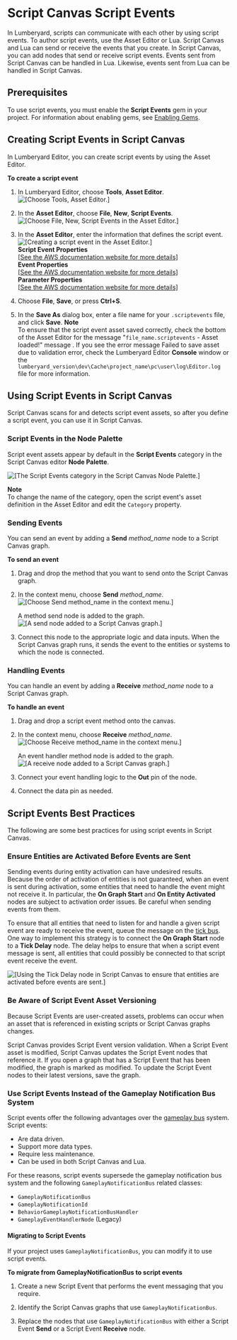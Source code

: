 # Script Canvas Script Events<a name="script-canvas-script-events"></a>

In Lumberyard, scripts can communicate with each other by using script events\. To author script events, use the Asset Editor or Lua\. Script Canvas and Lua can send or receive the events that you create\. In Script Canvas, you can add nodes that send or receive script events\. Events sent from Script Canvas can be handled in Lua\. Likewise, events sent from Lua can be handled in Script Canvas\. 

## Prerequisites<a name="script-canvas-script-events-prerequisites"></a>

To use script events, you must enable the **Script Events** gem in your project\. For information about enabling gems, see [Enabling Gems](gems-system-using-project-configurator.md)\.

## Creating Script Events in Script Canvas<a name="script-canvas-script-events-creating-in-script-canvas"></a>

In Lumberyard Editor, you can create script events by using the Asset Editor\.

**To create a script event**

1. In Lumberyard Editor, choose **Tools**, **Asset Editor**\.  
![\[Choose Tools, Asset Editor.\]](http://docs.aws.amazon.com/lumberyard/latest/userguide/images/script-canvas-script-events-1.png)

1. In the **Asset Editor**, choose **File**, **New**, **Script Events**\.  
![\[Choose File, New, Script Events in the Asset Editor.\]](http://docs.aws.amazon.com/lumberyard/latest/userguide/images/script-canvas-script-events-2.png)

1. In the **Asset Editor**, enter the information that defines the script event\.  
![\[Creating a script event in the Asset Editor.\]](http://docs.aws.amazon.com/lumberyard/latest/userguide/images/script-canvas-script-events-3.png)  
**Script Event Properties**    
[\[See the AWS documentation website for more details\]](http://docs.aws.amazon.com/lumberyard/latest/userguide/script-canvas-script-events.html)  
**Event Properties**    
[\[See the AWS documentation website for more details\]](http://docs.aws.amazon.com/lumberyard/latest/userguide/script-canvas-script-events.html)  
**Parameter Properties**    
[\[See the AWS documentation website for more details\]](http://docs.aws.amazon.com/lumberyard/latest/userguide/script-canvas-script-events.html)

1. Choose **File**, **Save**, or press **Ctrl\+S**\.

1. In the **Save As** dialog box, enter a file name for your `.scriptevents` file, and click **Save**\. 
**Note**  
To ensure that the script event asset saved correctly, check the bottom of the Asset Editor for the message "`file_name.scriptevents` \- Asset loaded\!" message \. If you see the error message Failed to save asset due to validation error, check the Lumberyard Editor **Console** window or the `lumberyard_version\dev\Cache\project_name\pc\user\log\Editor.log` file for more information\. 

## Using Script Events in Script Canvas<a name="script-canvas-script-events-using-in-script-canvas"></a>

Script Canvas scans for and detects script event assets, so after you define a script event, you can use it in Script Canvas\.

### Script Events in the Node Palette<a name="script-canvas-script-events-node-palette"></a>

Script event assets appear by default in the **Script Events** category in the Script Canvas editor **Node Palette**\.

![\[The Script Events category in the Script Canvas Node Palette.\]](http://docs.aws.amazon.com/lumberyard/latest/userguide/images/script-canvas-script-events-4.png)

**Note**  
To change the name of the category, open the script event's asset definition in the Asset Editor and edit the `Category` property\.

### Sending Events<a name="script-canvas-script-events-sending"></a>

You can send an event by adding a **Send** *method\_name* node to a Script Canvas graph\.

**To send an event**

1. Drag and drop the method that you want to send onto the Script Canvas graph\.

1. In the context menu, choose **Send** *method\_name*\.  
![\[Choose Send method_name in the context menu.\]](http://docs.aws.amazon.com/lumberyard/latest/userguide/images/script-canvas-script-events-5.png)

   A method send node is added to the graph\.  
![\[A send node added to a Script Canvas graph.\]](http://docs.aws.amazon.com/lumberyard/latest/userguide/images/script-canvas-script-events-6.png)

1. Connect this node to the appropriate logic and data inputs\. When the Script Canvas graph runs, it sends the event to the entities or systems to which the node is connected\.

### Handling Events<a name="script-canvas-script-events-handling"></a>

You can handle an event by adding a **Receive** *method\_name* node to a Script Canvas graph\.

**To handle an event**

1. Drag and drop a script event method onto the canvas\.

1. In the context menu, choose **Receive** *method\_name*\.  
![\[Choose Receive method_name in the context menu.\]](http://docs.aws.amazon.com/lumberyard/latest/userguide/images/script-canvas-script-events-7.png)

   An event handler method node is added to the graph\.  
![\[A receive node added to a Script Canvas graph.\]](http://docs.aws.amazon.com/lumberyard/latest/userguide/images/script-canvas-script-events-8.png)

1. Connect your event handling logic to the **Out** pin of the node\.

1. Connect the data pin as needed\.

## Script Events Best Practices<a name="script-canvas-script-events-best-practices"></a>

The following are some best practices for using script events in Script Canvas\.

### Ensure Entities are Activated Before Events are Sent<a name="script-canvas-script-events-ensure-entity-activation-before-sending"></a>

Sending events during entity activation can have undesired results\. Because the order of activation of entities is not guaranteed, when an event is sent during activation, some entities that need to handle the event might not receive it\. In particular, the **On Graph Start** and **On Entity Activated** nodes are subject to activation order issues\. Be careful when sending events from them\.

To ensure that all entities that need to listen for and handle a given script event are ready to receive the event, queue the message on the [tick bus](component-entity-system-pg-tick-bus.md)\. One way to implement this strategy is to connect the **On Graph Start** node to a **Tick Delay** node\. The delay helps to ensure that when a script event message is sent, all entities that could possibly be connected to that script event receive the event\.

![\[Using the Tick Delay node in Script Canvas to ensure that entities are activated before events are sent.\]](http://docs.aws.amazon.com/lumberyard/latest/userguide/images/script-canvas-script-events-9.png)

### Be Aware of Script Event Asset Versioning<a name="script-canvas-script-events-asset-versioning"></a>

Because Script Events are user\-created assets, problems can occur when an asset that is referenced in existing scripts or Script Canvas graphs changes\.

Script Canvas provides Script Event version validation\. When a Script Event asset is modified, Script Canvas updates the Script Event nodes that reference it\. If you open a graph that has a Script Event that has been modified, the graph is marked as modified\. To update the Script Event nodes to their latest versions, save the graph\.

### Use Script Events Instead of the Gameplay Notification Bus System<a name="script-canvas-script-events-gameplay-notification-bus-system-deprecation"></a>

Script events offer the following advantages over the [gameplay bus](component-entity-system-gameplay-bus.md) system\. Script events:
+ Are data driven\.
+ Support more data types\.
+ Require less maintenance\.
+ Can be used in both Script Canvas and Lua\.

For these reasons, script events supersede the gameplay notification bus system and the following `GameplayNotificationBus` related classes:
+ `GameplayNotificationBus`
+ `GameplayNotificationId`
+ `BehaviorGameplayNotificationBusHandler`
+ `GameplayEventHandlerNode` \(Legacy\)

#### Migrating to Script Events<a name="script-canvas-script-events-migrating-to"></a>

If your project uses `GameplayNotificationBus`, you can modify it to use script events\.

**To migrate from GameplayNotificationBus to script events**

1. Create a new Script Event that performs the event messaging that you require\.

1. Identify the Script Canvas graphs that use `GameplayNotificationBus`\.

1. Replace the nodes that use `GameplayNotificationBus` with either a Script Event **Send** or a Script Event **Receive** node\.